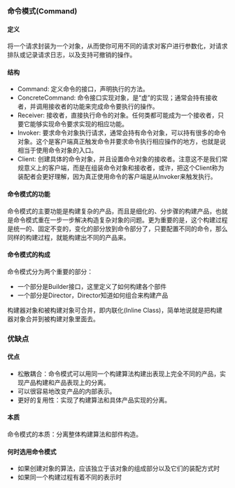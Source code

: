 ### 命令模式(Command)

#### 定义
将一个请求封装为一个对象，从而使你可用不同的请求对客户进行参数化，对请求排队或记录请求日志，以及支持可撤销的操作。

#### 结构
 - Command: 定义命令的接口，声明执行的方法。
 - ConcreteCommand: 命令接口实现对象，是“虚”的实现；通常会持有接收者，并调用接收者的功能来完成命令要执行的操作。
 - Receiver: 接收者，直接执行命令的对象。任何类都可能成为一个接收者，只要它能够实现命令要求实现的相应功能。
 - Invoker: 要求命令对象执行请求，通常会持有命令对象，可以持有很多的命令对象。这个是客户端真正触发命令并要求命令执行相应操作的地方，也就是说相当于使用命令对象的入口。
 - Client: 创建具体的命令对象，并且设置命令对象的接收者。注意这不是我们常规意义上的客户端，而是在组装命令对象和接收者，或许，把这个Client称为装配者会更好理解，因为真正使用命令的客户端是从Invoker来触发执行。

#### 命令模式的功能
命令模式的主要功能是构建复杂的产品，而且是细化的、分步骤的构建产品，也就是命令模式重在一步一步解决构造复杂对象的问题。更为重要的是，这个构建过程是统一的、固定不变的，变化的部分放到命令部分了，只要配置不同的命令，那么同样的构建过程，就能构建出不同的产品来。

#### 命令模式的构成
命令模式分为两个重要的部分：
 - 一个部分是Builder接口，这里定义了如何构建各个部件
 - 一个部分是Director，Director知道如何组合来构建产品
 
构建器对象和被构建对象可合并，即内联化(Inline Class)，简单地说就是把构建器对象合并到被构建对象里面去。 
 
### 优缺点
#### 优点
 - 松散耦合：命令模式可以用同一个构建算法构建出表现上完全不同的产品，实现产品构建和产品表现上的分离。
 - 可以很容易地改变产品的内部表示。
 - 更好的复用性：实现了构建算法和具体产品实现的分离。

#### 本质
 命令模式的本质：分离整体构建算法和部件构造。
 
#### 何时选用命令模式
 - 如果创建对象的算法，应该独立于该对象的组成部分以及它们的装配方式时
 - 如果同一个构建过程有着不同的表示时
 
 